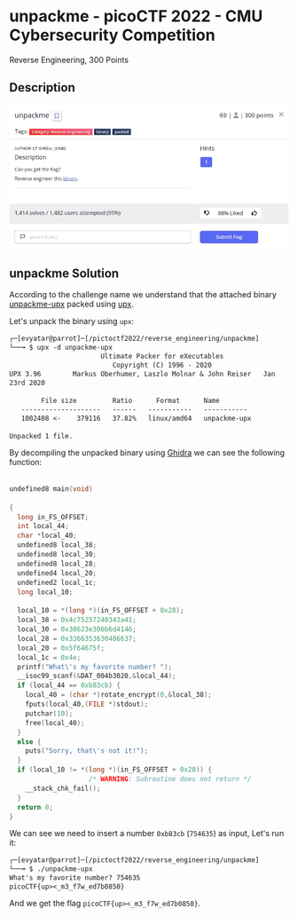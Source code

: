 # unpackme - picoCTF 2022 - CMU Cybersecurity Competition
Reverse Engineering, 300 Points

## Description

![‏‏info.JPG](images/info.JPG)
 
## unpackme Solution

According to the challenge name we understand that the attached binary [unpackme-upx](./unpackme-upx) packed using [upx](https://upx.github.io/).

Let's unpack the binary using ```upx```:
```console
┌─[evyatar@parrot]─[/pictoctf2022/reverse_engineering/unpackme]
└──╼ $ upx -d unpackme-upx
                       Ultimate Packer for eXecutables
                          Copyright (C) 1996 - 2020
UPX 3.96        Markus Oberhumer, Laszlo Molnar & John Reiser   Jan 23rd 2020

        File size         Ratio      Format      Name
   --------------------   ------   -----------   -----------
   1002408 <-    379116   37.82%   linux/amd64   unpackme-upx

Unpacked 1 file.
```

By decompiling the unpacked binary using [Ghidra](https://github.com/NationalSecurityAgency/ghidra) we can see the following function:
```c

undefined8 main(void)

{
  long in_FS_OFFSET;
  int local_44;
  char *local_40;
  undefined8 local_38;
  undefined8 local_30;
  undefined8 local_28;
  undefined4 local_20;
  undefined2 local_1c;
  long local_10;
  
  local_10 = *(long *)(in_FS_OFFSET + 0x28);
  local_38 = 0x4c75257240343a41;
  local_30 = 0x30623e306b6d4146;
  local_28 = 0x3366353630486637;
  local_20 = 0x5f64675f;
  local_1c = 0x4e;
  printf("What\'s my favorite number? ");
  __isoc99_scanf(&DAT_004b3020,&local_44);
  if (local_44 == 0xb83cb) {
    local_40 = (char *)rotate_encrypt(0,&local_38);
    fputs(local_40,(FILE *)stdout);
    putchar(10);
    free(local_40);
  }
  else {
    puts("Sorry, that\'s not it!");
  }
  if (local_10 != *(long *)(in_FS_OFFSET + 0x28)) {
                    /* WARNING: Subroutine does not return */
    __stack_chk_fail();
  }
  return 0;
}
```

We can see we need to insert a number ```0xb83cb``` (```754635```) as input, Let's run it:
```console
┌─[evyatar@parrot]─[/pictoctf2022/reverse_engineering/unpackme]
└──╼ $ ./unpackme-upx 
What's my favorite number? 754635
picoCTF{up><_m3_f7w_ed7b0850}
```

And we get the flag ```picoCTF{up><_m3_f7w_ed7b0850}```.
